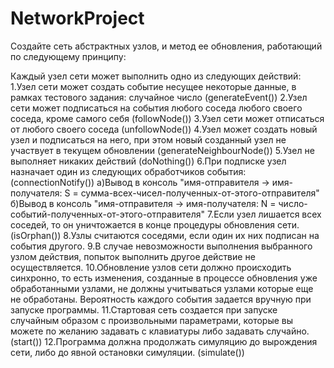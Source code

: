 # NetworkProject
 
Создайте сеть абстрактных узлов, и метод ее обновления, работающий по следующему принципу:

Каждый узел сети может выполнить одно из следующих действий:
1.Узел сети может создать событие несущее некоторые данные, в рамках тестового задания: случайное число (generateEvent())
2.Узел сети может подписаться на события любого соседа любого своего соседа, кроме самого себя (followNode())
3.Узел сети может отписаться от любого своего соседа (unfollowNode())
4.Узел может создать новый узел и подписаться на него, при этом новый созданный узел не 
участвует в текущем обновлении (generateNeighbourNode())
5.Узел не выполняет никаких действий (doNothing())
6.При подписке узел назначает один из следующих обработчиков события: (connectionNotify())
a)Вывод в консоль "имя-отправителя -> имя-получателя: S = сумма-всех-чисел-полученных-от-этого-отправителя"
б)Вывод в консоль "имя-отправителя -> имя-получателя: N = число-событий-полученных-от-этого-отправителя"
7.Если узел лишается всех соседей, то он уничтожается в конце процедуры обновления сети. (isOrphan())
8.Узлы считаются соседями, если один их них подписан на события другого. 
9.В случае невозможности выполнения выбранного узлом действия, попыток выполнить 
другое действие не осуществляется.
10.Обновление узлов сети должно происходить синхронно, то есть изменения, 
созданные в процессе обновления уже обработанными узлами, не должны учитываться узлами 
которые еще не обработаны. Вероятность каждого события задается вручную при запуске программы. 
11.Стартовая сеть создается при запуске случайным образом с произвольными параметрами, 
которые вы можете по желанию задавать с клавиатуры либо задавать случайно. (start())
12.Программа должна продолжать симуляцию до вырождения сети, либо до явной остановки симуляции. (simulate())
